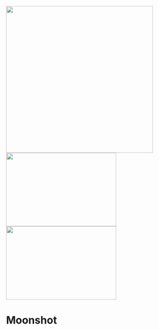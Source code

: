<img src="https://user-images.githubusercontent.com/58077232/174650139-093b30f0-ccaa-4b4b-a73b-9fa4e9fae7fe.png" width="400" height="400" />
<img src="https://user-images.githubusercontent.com/58077232/174649740-31160ff7-04a4-4aa4-89ef-bc48235ad2b6.png" width="300" height="200" />
<img src="https://user-images.githubusercontent.com/58077232/174649528-3be17306-6f31-443e-a741-a7e87153eedb.png" width="300" height="200" />

# Moonshot
